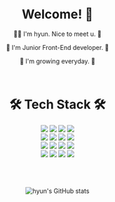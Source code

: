 <!-- ### 안녕하세요. 프론트엔드 개발자 손현호입니다. 👋👋👋 -->

<!--
**arthyun/arthyun** is a ✨ _special_ ✨ repository because its `README.md` (this file) appears on your GitHub profile.
Here are some ideas to get you started:
- 🔭 I’m currently working on ...
- 🌱 I’m currently learning ...
- 👯 I’m looking to collaborate on ...
- 🤔 I’m looking for help with ...
- 💬 Ask me about ...
- 📫 How to reach me: ...
- 😄 Pronouns: ...
- ⚡ Fun fact: ...
-->
<!-- [![Hits](https://hits.seeyoufarm.com/api/count/incr/badge.svg?url=https%3A%2F%2Fgithub.com%2Farthyun&count_bg=%23A300DA&title_bg=%235B5B5B&icon=&icon_color=%23E7E7E7&title=hits&edge_flat=true)](https://github.com/arthyun) -->

<div align='center'>
<h1>Welcome! 🤗</h1>
<p>🙋‍♂️ I'm hyun. Nice to meet u. 🙋‍</p>
<p>💪 I'm Junior Front-End developer. 💪</p>
<p>🌱 I'm growing everyday. 🌱</p><br>

   <h1>🛠 Tech Stack 🛠</h1>
   <div>
     <img src="https://img.shields.io/badge/REACT-61DAFB?style=flat-square&logo=React&logoColor=white"/>
     <img src="https://img.shields.io/badge/REDUX-764ABC?style=flat-square&logo=Redux&logoColor=white"/>
     <img src="https://img.shields.io/badge/VITE-5f3384?style=flat-square&logo=Vite&logoColor=white"/>
     <img src="https://img.shields.io/badge/SASS-CC6699?style=flat-square&logo=Sass&logoColor=white"/><br/>
     <img src="https://img.shields.io/badge/JAVASCRIPT-F7DF1E?style=flat-square&logo=Javascript&logoColor=white"/>
     <img src="https://img.shields.io/badge/TYPESCRIPT-3178C6?style=flat-square&logo=Typescript&logoColor=white"/>
     <img src="https://img.shields.io/badge/EXPRESS-000000?style=flat-square&logo=Express&logoColor=white"/>
     <img src="https://img.shields.io/badge/JSON-000000?style=flat-square&logo=Json&logoColor=white"/><br/>
     <img src="https://img.shields.io/badge/PHP-777BB4?style=flat-square&logo=Php&logoColor=white"/>
     <img src="https://img.shields.io/badge/MYSQL-4479A1?style=flat-square&logo=Mysql&logoColor=white"/>
     <img src="https://img.shields.io/badge/MONGODB-008000?style=flat-square&logo=Mongodb&logoColor=white"/>
     <img src="https://img.shields.io/badge/FIREBASE-FF9A00?style=flat-square&logo=Firebase&logoColor=white"/><br/>
     <img src="https://img.shields.io/badge/MUI-002984?style=flat-square&logo=Mui&logoColor=white"/>
     <img src="https://img.shields.io/badge/POSTMAN-ef5b25?style=flat-square&logo=Postman&logoColor=white"/>
     <img src="https://img.shields.io/badge/GIT-F05032?style=flat-square&logo=Git&logoColor=white"/>
     <img src="https://img.shields.io/badge/GITHUB-181717?style=flat-square&logo=Github&logoColor=white"/>
      
<!---
     <img src="https://img.shields.io/badge/JQUERY-0769AD?style=flat-square&logo=Jquery&logoColor=white"/>
     <img src="https://img.shields.io/badge/HTML5-E34F26?style=flat-square&logo=Html5&logoColor=white"/>
     <img src="https://img.shields.io/badge/CSS3-1572B6?style=flat-square&logo=Css3&logoColor=white"/>
     <img src="https://img.shields.io/badge/NEXT-181717?style=flat-square&logo=Next.js&logoColor=white"/>
     <img src="https://img.shields.io/badge/VUE-4FC08D?style=flat-square&logo=Vue.js&logoColor=white"/>
     <img src="https://img.shields.io/badge/LESS-1D365D?style=flat-square&logo=Less&logoColor=white"/>
     <img src="https://img.shields.io/badge/BOOTSTRAP-7952B3?style=flat-square&logo=Bootstrap&logoColor=white"/>
     <img src="https://img.shields.io/badge/WORDPRESS-21759B?style=flat-square&logo=Wordpress&logoColor=white"/>
     <img src="https://img.shields.io/badge/PHOTOSHOP-31A8FF?style=flat-square&logo=Adobephotoshop&logoColor=white"/>
     <img src="https://img.shields.io/badge/ILLUSTRATOR-FF9A00?style=flat-square&logo=Adobeillustrator&logoColor=white"/>
     <img src="https://img.shields.io/badge/INDESIGN-FF3366?style=flat-square&logo=Adobeindesign&logoColor=white"/>
     <img src="https://img.shields.io/badge/PREMIEREPRO-9999FF?style=flat-square&logo=Adobepremierepro&logoColor=white"/> -->
   </div><br>
  
<!--    <h1>💻 Operating System Available 💻</h1>
   <div>
     <img src="https://img.shields.io/badge/WINDOWS-0078D6?style=flat-square&logo=Windows&logoColor=white"/>
     <img src="https://img.shields.io/badge/MAC-000000?style=flat-square&logo=Macos&logoColor=white"/>
   </div> -->
   <br>
   <br>
   
<!--    <h1>📧 Contact 📧</h1>
   <div>
      <a href='mailto:heun3316@naver.com'>📌 heun3316@naver.com</a>
   </div><br> -->

   
   ![hyun's GitHub stats](https://github-readme-stats.vercel.app/api?username=arthyun&show_icons=true&theme=tokyonight)
   
</div>
